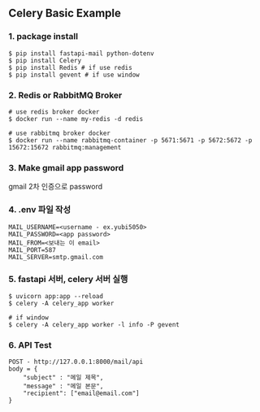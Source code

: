 ## Celery Basic Example

### 1. package install
```
$ pip install fastapi-mail python-dotenv
$ pip install Celery
$ pip install Redis # if use redis
$ pip install gevent # if use window 
```
### 2. Redis or RabbitMQ Broker
```
# use redis broker docker
$ docker run --name my-redis -d redis

# use rabbitmq broker docker
$ docker run --name rabbitmq-container -p 5671:5671 -p 5672:5672 -p 15672:15672 rabbitmq:management
```

### 3. Make gmail app password
gmail 2차 인증으로 password 

### 4. .env 파일 작성
```
MAIL_USERNAME=<username - ex.yubi5050>
MAIL_PASSWORD=<app password>
MAIL_FROM=<보내는 이 email>
MAIL_PORT=587
MAIL_SERVER=smtp.gmail.com
```

### 5. fastapi 서버, celery 서버 실행
```
$ uvicorn app:app --reload
$ celery -A celery_app worker

# if window
$ celery -A celery_app worker -l info -P gevent
```

### 6. API Test
```
POST - http://127.0.0.1:8000/mail/api
body = {
    "subject" : "메일 제목",
    "message" : "메일 본문",
    "recipient": ["email@email.com"]
}
```